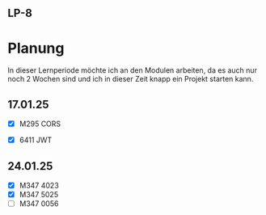 ## LP-8

# Planung
In dieser Lernperiode möchte ich an den Modulen arbeiten, da es auch nur noch 2 Wochen sind und ich in dieser Zeit knapp ein Projekt starten kann.

## 17.01.25
- [x] M295 CORS
- [x] 6411 JWT


## 24.01.25
- [x] M347 4023
- [x] M347 5025
- [ ] M347 0056
